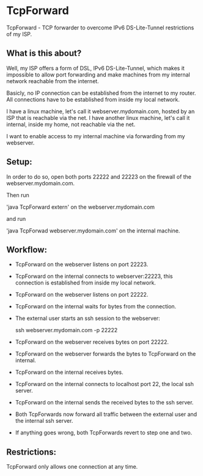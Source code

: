 # TcpForward
TcpForward - TCP forwarder to overcome IPv6 DS-Lite-Tunnel restrictions of my ISP.

## What is this about? 

 Well, my ISP offers a form of DSL, IPv6 DS-Lite-Tunnel, which makes it impossible to allow
 port forwarding and make machines from my internal network reachable from the internet.

 Basicly, no IP connection can be established from the internet to my router.
 All connections have to be established from inside my local network.

 I have a linux machine, let's call it webserver.mydomain.com, hosted by an ISP that is reachable via the net.
 I have another linux machine, let's call it internal, inside my home, not reachable via the net.

 I want to enable access to my internal machine via forwarding from my webserver.

## Setup:

 In order to do so, open both ports 22222 and 22223 on the firewall of the webserver.mydomain.com.

 Then run

 'java TcpForward extern' on the webserver.mydomain.com

 and run

 'java TcpForwad webserver.mydomain.com' on the internal machine.

## Workflow:

- TcpForward on the webserver listens on port 22223.

- TcpForward on the internal connects to webserver:22223,
  this connection is established from inside my local network.
  
- TcpForward on the webserver listens on port 22222.

- TcpForward on the internal waits for bytes from the connection. 

- The external user starts an ssh session to the webserver:

   ssh webserver.mydomain.com -p 22222

- TcpForward on the webserver receives bytes on port 22222.

- TcpForward on the webserver forwards the bytes to TcpForward on the internal.

- TcpForward on the internal receives bytes.

- TcpForward on the internal connects to localhost port 22, the local ssh server.

- TcpForward on the internal sends the received bytes to the ssh server.

- Both TcpForwards now forward all traffic between the external user and the internal ssh server.

- If anything goes wrong, both TcpForwards revert to step one and two.

## Restrictions:

 TcpForward only allows one connection at any time.


